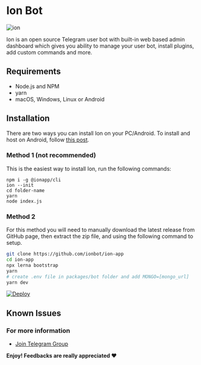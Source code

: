
# Ion Bot

<img src="https://i.imgur.com/33AXQt7.png" alt="ion"  />
 

Ion is an open source Telegram user bot with built-in web based admin dashboard which gives you ability to manage your user bot, install plugins, add custom commands and more.
  


## Requirements

* Node.js and NPM
* yarn
* macOS, Windows, Linux or Android

## Installation

There are two ways you can install Ion on your PC/Android. To install and host on Android, follow <a href="https://xen.codes/install-ion-on-android" target="_blank">this post</a>.

### Method 1 (not recommended)

This is the easiest way to install Ion, run the following commands:
 ```shell
 npm i -g @ionapp/cli
 ion --init
 cd folder-name
 yarn
 node index.js
 ```

### Method 2

For this method you will need to manually download  the latest release from GitHub page, then extract the zip file, and using the following command to setup.

```bash
git clone https://github.com/ionbot/ion-app
cd ion-app
npx lerna bootstrap
yarn
# create .env file in packages/bot folder and add MONGO=[mongo_url]
yarn dev
```




[![Deploy](https://www.herokucdn.com/deploy/button.svg)](https://heroku.com/deploy?template=https://github.com/ionbot/ion-app/)
  
## Known Issues

  

### For more information

  

*  [Join Telegram Group](https://t.me/ionuserbotchat)
  

**Enjoy! Feedbacks are really appreciated ❤️**
